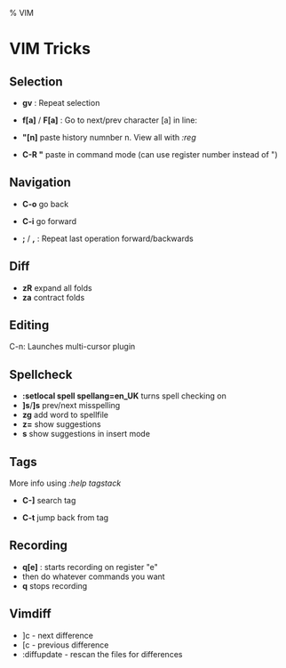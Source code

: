 % VIM

# VIM Tricks

## Selection

- **gv** : Repeat selection

- **f[a]** / **F[a]** : Go to next/prev character [a] in line:

- **"[n]** paste history numnber n. View all with _:reg_

- **C-R "** paste in command mode (can use register number instead of ")

## Navigation

- **C-o** go back

- **C-i** go forward

- **;** / **,** : Repeat last operation forward/backwards

## Diff

- **zR** expand all folds
- **za** contract folds

## Editing

C-n: Launches multi-cursor plugin

## Spellcheck

- **:setlocal spell spellang=en\_UK** turns spell checking on
- **]s**/**]s** prev/next misspelling
- **zg** add word to spellfile
- **z=** show suggestions
- **<C-x> s** show suggestions in insert mode

## Tags

More info using _:help tagstack_

- **C-]** search tag

- **C-t** jump back from tag

## Recording

- **q[e]** : starts recording on register "e"
- then do whatever commands you want
- **q** stops recording

## Vimdiff

- ]c          - next difference
- [c          - previous difference
- :diffupdate - rescan the files for differences


